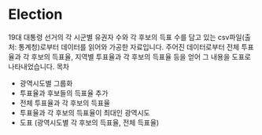 # Election

19대 대통령 선거의 각 시군별 유권자 수와 각 후보의 득표 수를 담고 있는 csv파일(출처: 통계청)로부터 데이터를 읽어와 가공한 자료입니다.
주어진 데이터로부터 전체 투표율과 각 후보의 득표율, 지역별 투표율과 각 후보의 득표율 등을 얻어 그 내용을 도표로 나타내었습니다.
목차
- 광역시도별 그룹화
- 투표율과 후보들의 득표율 추가
- 전체 투표율과 각 후보의 득표율
- 투표율과 각 후보의 득표율이 최대인 광역시도
- 도표 (광역시도별 각 후보의 득표율, 전체 득표율)

